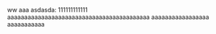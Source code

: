 ww
aaa
asdasda:
111111111111
aaaaaaaaaaaaaaaaaaaaaaaaaaaaaaaaaaaaaaaaaa
aaaaaaaaaaaaaaaaa
aaaaaaaaaaa

